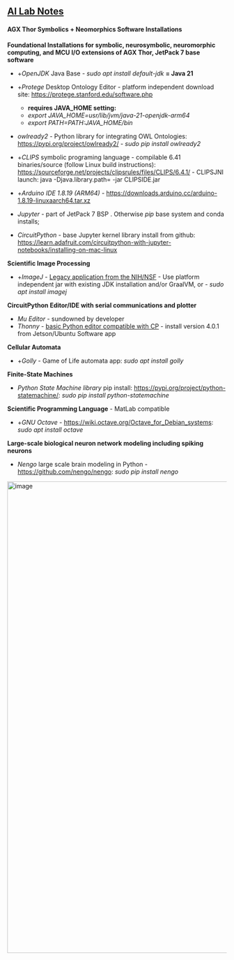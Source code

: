 ## <u>AI Lab Notes</u>

#### AGX Thor Symbolics + Neomorphics Software Installations

**Foundational Installations for symbolic, neurosymbolic, neuromorphic computing, and MCU I/O extensions of AGX Thor, JetPack 7 base software**

 - +*OpenJDK* Java Base -  *sudo apt install default-jdk*  **= Java 21**

 - +*Protege* Desktop Ontology Editor - platform independent download site: https://protege.stanford.edu/software.php
   - **requires JAVA_HOME setting:**
   - *export JAVA_HOME=usr/lib/jvm/java-21-openjdk-arm64*
   - *export PATH=$PATH:$JAVA_HOME/bin*

- *owlready2* - Python library for integrating OWL Ontologies: https://pypi.org/project/owlready2/ - *sudo pip install owlready2*

 - +*CLIPS* symbolic programing language - compilable 6.41 binaries/source (follow Linux build instructions): https://sourceforge.net/projects/clipsrules/files/CLIPS/6.4.1/ - CLIPSJNI launch: java -Djava.library.path= -jar CLIPSIDE.jar
   
 - +*Arduino IDE 1.8.19 (ARM64)* - https://downloads.arduino.cc/arduino-1.8.19-linuxaarch64.tar.xz
 
 - *Jupyter* - part of JetPack 7 BSP .  Otherwise *pip* base system and conda installs;

 - *CircuitPython* - base Jupyter kernel library install from github: https://learn.adafruit.com/circuitpython-with-jupyter-notebooks/installing-on-mac-linux

**Scientific Image Processing**
 - +*ImageJ* - [Legacy application from the NIH/NSF](https://imagej.net/) - Use platform independent jar with existing JDK installation and/or GraalVM, or -  *sudo apt install imagej*


**CircuitPython Editor/IDE with serial communications and plotter**
 - *Mu Editor* - sundowned by developer
 - *Thonny* - [basic Python editor compatible with CP](https://thonny.org) - install version 4.0.1 from Jetson/Ubuntu Software app


**Cellular Automata**

 - +*Golly* - Game of Life automata app: *sudo apt install golly*
   
**Finite-State Machines**

 - *Python State Machine library* pip install: https://pypi.org/project/python-statemachine/: *sudo pip install python-statemachine*

**Scientific Programming Language** - MatLab compatible

 - +*GNU Octave* - https://wiki.octave.org/Octave_for_Debian_systems:    *sudo apt install octave*

**Large-scale biological neuron network modeling including spiking neurons**
 - *Nengo* large scale brain modeling in Python - https://github.com/nengo/nengo: *sudo pip install nengo*

<img width="1920" height="1080" alt="image" src="https://github.com/user-attachments/assets/d7348185-10ce-4232-910d-b1bef089c9fa" />
